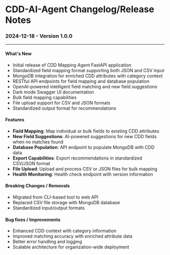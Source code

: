 # CDD-AI-Agent Changelog/Release Notes

### 2024-12-18 - Version 1.0.0
-----------------------------------------
#### What's New
 - Initial release of CDD Mapping Agent FastAPI application
 - Standardized field mapping format supporting both JSON and CSV input
 - MongoDB integration for enriched CDD attributes with category context
 - RESTful API endpoints for field mapping and database population
 - OpenAI-powered intelligent field matching and new field suggestions
 - Dark mode Swagger UI documentation
 - Bulk field mapping capabilities
 - File upload support for CSV and JSON formats
 - Standardized output format for recommendations

#### Features
 - **Field Mapping**: Map individual or bulk fields to existing CDD attributes
 - **New Field Suggestions**: AI-powered suggestions for new CDD fields when no matches found
 - **Database Population**: API endpoint to populate MongoDB with CDD data
 - **Export Capabilities**: Export recommendations in standardized CSV/JSON format
 - **File Upload**: Upload and process CSV or JSON files for bulk mapping
 - **Health Monitoring**: Health check endpoint with version information

#### Breaking Changes / Removals
 - Migrated from CLI-based tool to web API
 - Replaced CSV file storage with MongoDB database
 - Standardized input/output formats

#### Bug fixes / Improvements
 - Enhanced CDD context with category information
 - Improved matching accuracy with enriched attribute data
 - Better error handling and logging
 - Scalable architecture for organization-wide deployment 